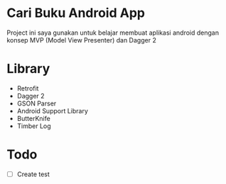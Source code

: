 # Cari Buku Android App
Project ini saya gunakan untuk belajar membuat aplikasi android dengan konsep MVP (Model View Presenter) dan Dagger 2

# Library
* Retrofit
* Dagger 2
* GSON Parser
* Android Support Library
* ButterKnife
* Timber Log

# Todo
- [ ] Create test